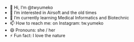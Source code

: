 - 👋 Hi, I’m @twyumeko
- 👀 I’m interested in Airsoft and the old times
- 🌱 I’m currently learning Medical Informatics and Biotechnic
- 📫 How to reach me: on Instagram: tw.yumeko
- 😄 Pronouns: she / her
- ⚡ Fun fact: I love the nature 
